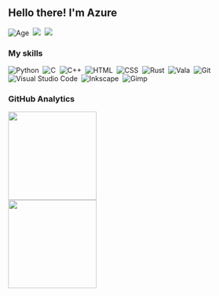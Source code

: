 <h2>Hello there! I'm Azure</h2>

![Age](https://img.shields.io/badge/Age-25-blue)&nbsp;
<a href="https://www.linkedin.com/in/azure-gon%C3%A7alves-639a2b265/"><img src="https://img.shields.io/badge/-Azure%20Gon%C3%A7alves-0077B5?style=flat&logo=Linkedin&logoColor=white"/></a>&nbsp;
<a href="mailto:strulegb@hotmail.com"><img src="https://img.shields.io/badge/-Send%20me%20an%20email-D14836?style=flat&logo=gmail&logoColor=white"/></a>

### My skills

![Python](https://img.shields.io/badge/-Python-05122A?style=flat&logo=python&logoColor=FFF)&nbsp;
![C](https://img.shields.io/badge/-C-05122A?style=flat&logo=C&logoColor=FFF)&nbsp;
![C++](https://img.shields.io/badge/-C++-05122A?style=flat&logo=C%2B%2B&logoColor=FFF)&nbsp;
![HTML](https://img.shields.io/badge/-HTML-05122A?style=flat&logo=HTML5&logoColor=FFF)&nbsp;
![CSS](https://img.shields.io/badge/-CSS-05122A?style=flat&logo=CSS3&logoColor=FFF)&nbsp;
![Rust](https://img.shields.io/badge/-Rust-05122A?style=flat&logo=Rust&logoColor=FFF)&nbsp;
![Vala](https://img.shields.io/badge/-Vala-05122A?style=flat&logo=vala&logoColor=FFF)&nbsp;
![Git](https://img.shields.io/badge/-Git-05122A?style=flat&logo=git&logoColor=FFF)&nbsp;
![Visual Studio Code](https://img.shields.io/badge/-Visual%20Studio%20Code-05122A?style=flat&logo=visual-studio-code&logoColor=FFF)&nbsp;
![Inkscape](https://img.shields.io/badge/-Inkscape-05122A?style=flat&logo=inkscape&logoColor=FFF)&nbsp;
![Gimp](https://img.shields.io/badge/-GIMP-05122A?style=flat&logo=gimp&logoColor=FFF)&nbsp;

### GitHub Analytics

<p align="left">
<a href="https://github.com/Azure-Orit">
  <img height="180em" src="https://github-readme-stats-eight-theta.vercel.app/api?username=Azure-Orit&show_icons=true&theme=algolia&include_all_commits=true&count_private=true"/><br>
  <img height="180em" src="https://github-readme-stats-eight-theta.vercel.app/api/top-langs/?username=Azure-Orit&layout=compact&langs_count=8&theme=algolia"/>
</a>
</p>
